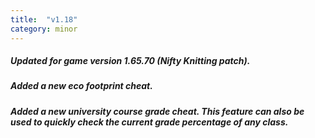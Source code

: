 ```yaml
---
title:  "v1.18"
category: minor
---
```

##### Updated for game version 1.65.70 (Nifty Knitting patch).
##### Added a new eco footprint cheat.
##### Added a new university course grade cheat. This feature can also be used to quickly check the current grade percentage of any class.
